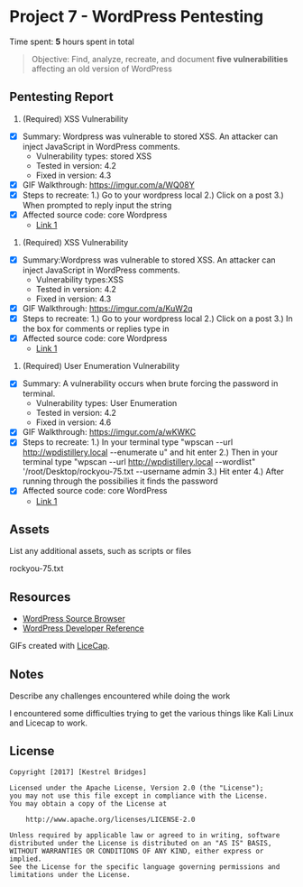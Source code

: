 # Project 7 - WordPress Pentesting

Time spent: **5** hours spent in total

> Objective: Find, analyze, recreate, and document **five vulnerabilities** affecting an old version of WordPress

## Pentesting Report

1. (Required) XSS Vulnerability
  - [X] Summary: Wordpress was vulnerable to stored XSS. An attacker can inject JavaScript in WordPress comments.
    - Vulnerability types: stored XSS
    - Tested in version: 4.2
    - Fixed in version: 4.3
  - [X] GIF Walkthrough: https://imgur.com/a/WQ08Y
  - [X] Steps to recreate: 
	1.) Go to your wordpress local 
	2.) Click on a post
	3.) When prompted to reply input the string <a title='x onmouseover=alert(unescape(/hello%20world/.source))
	style=position:absolute;left:0;top:0;width:5000px;height:5000px  AAAAAAAAAAAA...[64 kb]..AAA'></a> 
  - [X] Affected source code: core Wordpress
    - [Link 1](https://core.trac.wordpress.org/browser/tags/version/src/source_file.php)
1. (Required) XSS Vulnerability
  - [X] Summary:Wordpress was vulnerable to stored XSS. An attacker can inject JavaScript in WordPress comments. 
    - Vulnerability types:XSS
    - Tested in version: 4.2
    - Fixed in version: 4.3
  - [X] GIF Walkthrough: https://imgur.com/a/KuW2q
  - [X] Steps to recreate: 
	1.) Go to your wordpress local
	2.) Click on a post
	3.) In the box for comments or replies type in <script>alert('XSS');</script>
  - [X] Affected source code: core Wordpress
    - [Link 1](https://core.trac.wordpress.org/browser/tags/version/src/source_file.php)
1. (Required) User Enumeration Vulnerability
  - [X] Summary: A vulnerability occurs when brute forcing the password in terminal.
    - Vulnerability types: User Enumeration
    - Tested in version: 4.2
    - Fixed in version: 4.6
  - [X] GIF Walkthrough: https://imgur.com/a/wKWKC
  - [X] Steps to recreate: 
	1.) In your terminal type "wpscan --url http://wpdistillery.local --enumerate u" and hit enter
	2.) Then in your terminal type "wpscan --url http://wpdistillery.local --wordlist" '/root/Desktop/rockyou-75.txt --username admin
	3.) Hit enter
	4.) After running through the possibilies it finds the password
  - [X] Affected source code: core WordPress
    - [Link 1](https://core.trac.wordpress.org/browser/tags/version/src/source_file.php)

## Assets

List any additional assets, such as scripts or files

rockyou-75.txt

## Resources

- [WordPress Source Browser](https://core.trac.wordpress.org/browser/)
- [WordPress Developer Reference](https://developer.wordpress.org/reference/)

GIFs created with [LiceCap](http://www.cockos.com/licecap/).

## Notes

Describe any challenges encountered while doing the work

I encountered some difficulties trying to get the various things like Kali Linux and Licecap to work. 


## License

    Copyright [2017] [Kestrel Bridges]

    Licensed under the Apache License, Version 2.0 (the "License");
    you may not use this file except in compliance with the License.
    You may obtain a copy of the License at

        http://www.apache.org/licenses/LICENSE-2.0

    Unless required by applicable law or agreed to in writing, software
    distributed under the License is distributed on an "AS IS" BASIS,
    WITHOUT WARRANTIES OR CONDITIONS OF ANY KIND, either express or implied.
    See the License for the specific language governing permissions and
    limitations under the License.
